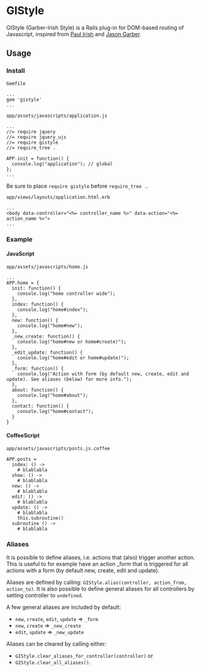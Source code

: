 # GIStyle

GIStyle (Garber-Irish Style) is a Rails plug-in for DOM-based routing of Javascript, inspired from [Paul Irish](http://paulirish.com/2009/markup-based-unobtrusive-comprehensive-dom-ready-execution/) and [Jason Garber](http://viget.com/inspire/extending-paul-irishs-comprehensive-dom-ready-execution).

## Usage

### Install

`Gemfile`

    ...
    gem 'gistyle'
    ...

`app/assets/javascripts/application.js`

    ...
    //= require jquery
    //= require jquery_ujs
    //= require gistyle
    //= require_tree .

    APP.init = function() {
      console.log("application"); // global
    };
    ...

Be sure to place `require gistyle` before `require_tree .`.

`app/views/layouts/application.html.erb`

    ...
    <body data-controller="<%= controller_name %>" data-action="<%= action_name %>">
    ...

### Example

#### JavaScript

`app/assets/javascripts/home.js`

    ...
    APP.home = {
      init: function() {
        console.log("home controller wide");
      },
      index: function() {
        console.log("home#index");
      },
      new: function() {
        console.log("home#new");
      },
      _new_create: function() {
        console.log("home#new or home#create)");
      },
      _edit_update: function() {
        console.log("home#edit or home#update)");
      },
      _form: function() {
        console.log("Action with form (by default new, create, edit and update). See aliases (below) for more info.");
      },
      about: function() {
        console.log("home#about");
      },
      contact: function() {
        console.log("home#contact");
      }
    }

#### CoffeeScript

`app/assets/javascripts/posts.js.coffee`

    APP.posts =
      index: () ->
        # blablabla
      show: () ->
        # blablabla
      new: () ->
        # blablabla
      edit: () ->
        # blablabla
      update: () ->
        # blablabla
        this.subroutine()
      subroutine () ->
        # blablabla

### Aliases
It is possible to define aliases, i.e. actions that (also) trigger another action. This is useful to for example have an action _form that is triggered for all actions with a form (by default new, create, edit and update).

Aliases are defined by calling: `GIStyle.alias(controller, action_from, action_to)`. It is also possible to define general aliases for all controllers by setting controller to `undefined`.

A few general aliases are included by default:
* `new`, `create`, `edit`, `update` => `_form`
* `new`, `create` => `_new_create`
* `edit`, `update` => `_new_update`

Aliases can be cleared by calling either:
* `GIStyle.clear_aliases_for_controller(controller)` or
* `GIStyle.clear_all_aliases()`.
